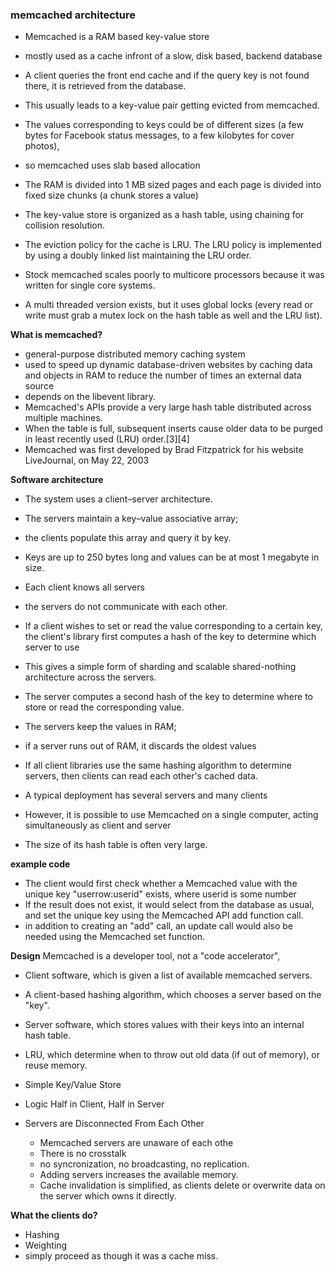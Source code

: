 ### memcached architecture
- Memcached is a RAM based key-value store
- mostly used as a cache infront of a slow, disk based, backend database
- A client queries the front end cache and if the query key is not found there, it is retrieved from the database.
- This usually leads to a key-value pair getting evicted from memcached.

- The values corresponding to keys could be of different sizes (a few bytes for Facebook status messages, to a few kilobytes for cover photos),
- so memcached uses slab based allocation
- The RAM is divided into 1 MB sized pages and each page is divided into fixed size chunks (a chunk stores a value)
- The key-value store is organized as a hash table, using chaining for collision resolution.
- The eviction policy for the cache is LRU. The LRU policy is implemented by using a doubly linked list maintaining the LRU order.

- Stock memcached scales poorly to multicore processors because it was written for single core systems.
- A multi threaded version exists, but it uses global locks (every read or write must grab a mutex lock on the hash table as well and the LRU list).


**What is memcached?**
- general-purpose distributed memory caching system
- used to speed up dynamic database-driven websites by caching data and objects in RAM to reduce the number of times an external data source
- depends on the libevent library.
- Memcached's APIs provide a very large hash table distributed across multiple machines.
- When the table is full, subsequent inserts cause older data to be purged in least recently used (LRU) order.[3][4]
- Memcached was first developed by Brad Fitzpatrick for his website LiveJournal, on May 22, 2003


**Software architecture**
- The system uses a client–server architecture.
- The servers maintain a key–value associative array;
- the clients populate this array and query it by key.
- Keys are up to 250 bytes long and values can be at most 1 megabyte in size.
- Each client knows all servers
- the servers do not communicate with each other.
- If a client wishes to set or read the value corresponding to a certain key, the client's library first computes a hash of the key to determine which server to use
- This gives a simple form of sharding and scalable shared-nothing architecture across the servers.
- The server computes a second hash of the key to determine where to store or read the corresponding value.
- The servers keep the values in RAM;
- if a server runs out of RAM, it discards the oldest values


- If all client libraries use the same hashing algorithm to determine servers, then clients can read each other's cached data.
- A typical deployment has several servers and many clients
- However, it is possible to use Memcached on a single computer, acting simultaneously as client and server
- The size of its hash table is often very large.

**example code**
- The client would first check whether a Memcached value with the unique key "userrow:userid" exists, where userid is some number
- If the result does not exist, it would select from the database as usual, and set the unique key using the Memcached API add function call.
- in addition to creating an "add" call, an update call would also be needed using the Memcached set function.

**Design**
Memcached is a developer tool, not a "code accelerator",
- Client software, which is given a list of available memcached servers.
- A client-based hashing algorithm, which chooses a server based on the "key".
- Server software, which stores values with their keys into an internal hash table.
- LRU, which determine when to throw out old data (if out of memory), or reuse memory.

- Simple Key/Value Store
- Logic Half in Client, Half in Server
- Servers are Disconnected From Each Other
  - Memcached servers are unaware of each othe
  - There is no crosstalk
  - no syncronization, no broadcasting, no replication.
  - Adding servers increases the available memory.
  - Cache invalidation is simplified, as clients delete or overwrite data on the server which owns it directly.

**What the clients do?**
- Hashing
- Weighting
- simply proceed as though it was a cache miss.
